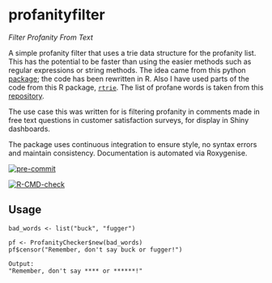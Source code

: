 # profanityfilter
_Filter Profanity From Text_

A simple profanity filter that uses a trie data structure for the profanity list. This has the potential to be faster than using the easier methods such as regular 
expressions or string methods. The idea came from this python [package](https://github.com/arhankundu99/profanity-filter); the code has been rewritten in R. Also I have used 
parts of the code from this R package, [`rtrie`](https://github.com/ezgraphs/rtrie/blob/develop/R/rtrie.R). The list of profane words is taken from this 
[repository](https://github.com/zacanger/profane-words).

The use case this was written for is filtering profanity in comments made in free text questions in customer satisfaction surveys, for display in Shiny dashboards.

The package uses continuous integration to ensure style, no syntax errors and maintain consistency. Documentation is automated via Roxygenise.

[![pre-commit](https://img.shields.io/badge/pre--commit-enabled-brightgreen?logo=pre-commit&logoColor=white)](https://github.com/pre-commit/pre-commit)

[![R-CMD-check](https://github.com/MarkMc1089/profanityfilter/actions/workflows/check-standard.yaml/badge.svg)](https://github.com/MarkMc1089/profanityfilter/actions/workflows/check-standard.yaml)

## Usage

```
bad_words <- list("buck", "fugger")

pf <- ProfanityChecker$new(bad_words)
pf$censor("Remember, don't say buck or fugger!")

Output:
"Remember, don't say **** or ******!"
```
